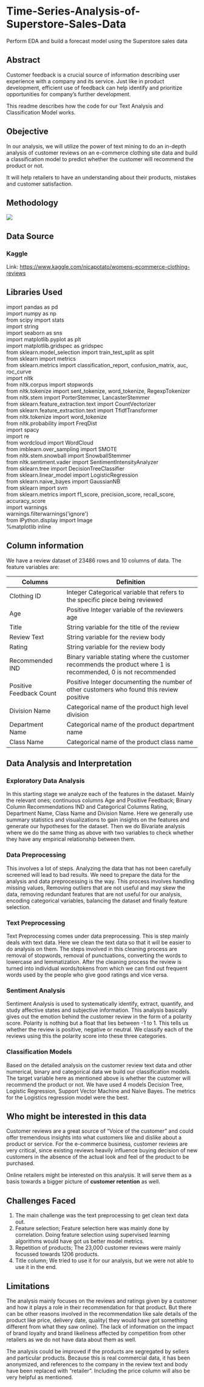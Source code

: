 # Time-Series-Analysis-of-Superstore-Sales-Data
Perform EDA and build a forecast model using the Superstore sales data 

## **Abstract**

Customer feedback is a crucial source of information describing user experience with a company and its service. Just like in product development, efficient use of feedback can help identify and prioritize opportunities for company’s further development.

This readme describes how the code for our Text Analysis and Classification Model works.

## **Obejective** 

In our analysis, we will utilize the power of text mining to do an in-depth analysis of customer reviews on an e-commerce clothing site data and build a classification model to predict whether the customer will recommend the product or not.

It will help retailers to have an understanding about their products, mistakes and customer satisfaction.


## **Methodology** 

<img src = "https://github.com/HemachandarN/Women-s-E-Commerce-Clothing-Reviews/blob/master/Data/Process_Outline.PNG">

## **Data Source**<br>
### **Kaggle**<br>
Link: https://www.kaggle.com/nicapotato/womens-ecommerce-clothing-reviews<br>

## **Libraries Used**
import pandas as pd<br>
import numpy as np<br>
from scipy import stats<br>
import string<br>
import seaborn as sns<br>
import matplotlib.pyplot as plt<br>
import matplotlib.gridspec as gridspec<br>
from sklearn.model_selection import train_test_split as split<br>
from sklearn import metrics<br> 
from sklearn.metrics import classification_report, confusion_matrix, auc, roc_curve<br>
import nltk<br>
from nltk.corpus import stopwords<br>
from nltk.tokenize import sent_tokenize, word_tokenize, RegexpTokenizer <br>
from nltk.stem import PorterStemmer, LancasterStemmer<br>
from sklearn.feature_extraction.text import CountVectorizer<br>
from sklearn.feature_extraction.text import TfidfTransformer<br>
from nltk.tokenize import word_tokenize<br>
from nltk.probability import FreqDist<br>
import spacy<br>
import re<br>
from wordcloud import WordCloud<br>
from imblearn.over_sampling import SMOTE<br>
from nltk.stem.snowball import SnowballStemmer<br>
from nltk.sentiment.vader import SentimentIntensityAnalyzer<br>
from sklearn.tree import DecisionTreeClassifier<br>
from sklearn.linear_model import LogisticRegression<br>
from sklearn.naive_bayes import GaussianNB<br>
from sklearn import svm<br>
from sklearn.metrics import f1_score, precision_score, recall_score, accuracy_score<br>
import warnings<br>
warnings.filterwarnings('ignore') <br>
from IPython.display import Image<br>
%matplotlib inline<br>

## Column information 

We have a review dataset of 23486 rows and 10 columns of data. The feature variables are:  

Columns | Definition |
 --- | --- |
 Clothing ID  							                   |Integer Categorical variable that refers to the specific piece being reviewed
 Age 					           |Positive Integer variable of the reviewers age
 Title 		        |String variable for the title of the review
 Review Text  					               	   	|String variable for the review body
 Rating							                	      |String variable for the review body 
 Recommended IND  					                	|Binary variable stating where the customer recommends the product where 1 is recommended, 0 is not recommended 
 Positive Feedback Count 								                     |Positive Integer documenting the number of other customers who found this review positive
 Division Name 					           |Categorical name of the product high level division
 Department Name 			       |Categorical name of the product department name
 Class Name 							                  |Categorical name of the product class name
 
## **Data Analysis and Interpretation** 

### **Exploratory Data Analysis**

In this starting stage we analyze each of the features in the dataset. Mainly the relevant ones; continuous columns Age and Positive Feedback; Binary Column Recommendations IND and Categorical Columns Rating, Department Name, Class Name and Division Name. Here we generally use summary statistics and visualizations to gain insights on the features and generate our hypotheses for the dataset. Then we do Bivariate analysis where we do the same thing as above with two variables to check whether they have any empirical relationship between them. 

### **Data Preprocessing** 

This involves a lot of steps. Analyzing the data that has not been carefully screened will lead to bad results. We need to prepare the data for the analysis and data preprocessing is the way. This process involves handling missing values, Removing outliers that are not useful and may skew the data, removing redundant features that are not useful for our analysis, encoding categorical variables, balancing the dataset and finally feature selection. 

### **Text Preprocessing**

Text Preprocessing comes under data preprocessing. This is step mainly deals with text data. Here we clean the text data so that it will be easier to do analysis on them. The steps involved in this cleaning process are removal of stopwords, removal of punctuations, converting the words to lowercase and lemmatization. After the cleaning process the review is turned into individual words/tokens from which we can find out frequent words used by the people who give good ratings and vice versa.  

### **Sentiment Analysis**

Sentiment Analysis is used to systematically identify, extract, quantify, and study affective states and subjective information. This analysis basically gives out the emotion behind the customer review in the form of a polarity score. Polarity is nothing but a float that lies between -1 to 1. This tells us whether the review is positive, negative or neutral. We classify each of the reviews using this the polarity score into these three categories. 

### **Classification Models** 

Based on the detailed analysis on the customer review text data and other numerical, binary and categorical data we build our classification models. The target variable here as mentioned above is whether the customer will recommend the product or not. We have used 4 models Decision Tree, Logistic Regression, Support Vector Machine and Naive Bayes. The metrics for the Logistics regression model were the best.  


## **Who might be interested in this data**

Customer reviews are a great source of “Voice of the customer” and could offer tremendous insights into what customers like and dislike about a product or service. For the e-commerce business, customer reviews are very critical, since existing reviews heavily influence buying decision of new customers in the absence of the actual look and feel of the product to be purchased.

Online retailers might be interested on this analysis. It will serve them as a basis towards a bigger picture of **customer retention** as well. 

## **Challenges Faced**

1. The main challenge was the text preprocessing to get clean text data out. 
2. Feature selection; Feature selection here was mainly done by correlation. Doing feature selection using supervised learning algorithms would have got us better model metrics. 
3. Repetition of products; The 23,000 customer reviews were mainly focussed towards 1206 products. 
4. Title column; We tried to use it for our analysis, but we were not able to use it in the end. 

## **Limitations**

The analysis mainly focuses on the reviews and ratings given by a customer and how it plays a role in their recommendation for that product. But there can be other reasons involved in the recommendation like sale details of the product like price, delivery date, quality( they would have got something different from what they saw online). The lack of information on the impact of brand loyalty and brand likeliness affected by competition from other retailers as we do not have data about them as well.

The analysis could be improved if the products are segregated by sellers and particular products. Because this is real commercial data, it has been anonymized, and references to the company in the review text and body have been replaced with “retailer”. Including the price column will also be very helpful as mentioned. 



